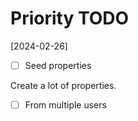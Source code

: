 # Priority TODO


[2024-02-26]
- [ ] Seed properties

Create a lot of properties.

- [ ] From multiple users
